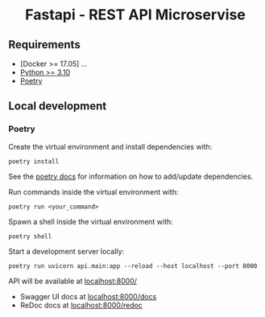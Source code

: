  <h1 align="center">Fastapi - REST API Microservise</h1>
 
 ## Requirements

- [Docker >= 17.05] ...
- [Python >= 3.10](https://www.python.org/downloads/release/python-3100/)
- [Poetry](https://github.com/python-poetry/poetry)
 
 ## Local development

### Poetry

Create the virtual environment and install dependencies with:

```shell
poetry install
```

See the [poetry docs](https://python-poetry.org/docs/) for information on how to add/update dependencies.

Run commands inside the virtual environment with:

```shell
poetry run <your_command>
```

Spawn a shell inside the virtual environment with:

```shell
poetry shell
```

Start a development server locally:

```shell
poetry run uvicorn api.main:app --reload --host localhost --port 8000
```

API will be available at [localhost:8000/](http://localhost:8000/)

- Swagger UI docs at [localhost:8000/docs](http://localhost:8000/docs)
- ReDoc docs at [localhost:8000/redoc](http://localhost:8000/redoc)

